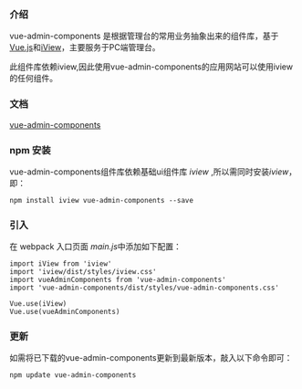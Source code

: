 ### 介绍

vue-admin-components 是根据管理台的常用业务抽象出来的组件库，基于<a href="https://cn.vuejs.org" target="_blank">Vue.js</a>和<a href="https://www.iviewui.com" target="_blank">iView</a>，主要服务于PC端管理台。

此组件库依赖iview,因此使用vue-admin-components的应用网站可以使用iview的任何组件。

### 文档
<a href="http://www.bychjh.com/vue-admin-components" target="_blank">vue-admin-components</a>

### npm 安装

vue-admin-components组件库依赖基础ui组件库 <i>iview</i> ,所以需同时安装<i>iview</i>，即：
```
npm install iview vue-admin-components --save
```
### 引入
在 webpack 入口页面 <i>main.js</i>中添加如下配置：
```
import iView from 'iview'
import 'iview/dist/styles/iview.css'
import vueAdminComponents from 'vue-admin-components'
import 'vue-admin-components/dist/styles/vue-admin-components.css'

Vue.use(iView)
Vue.use(vueAdminComponents)
```
### 更新
如需将已下载的vue-admin-components更新到最新版本，敲入以下命令即可：
```
npm update vue-admin-components
```
